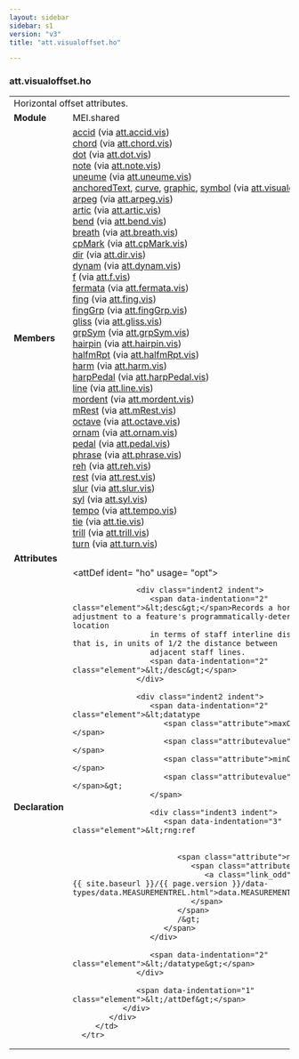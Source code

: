 ```yaml
---
layout: sidebar
sidebar: s1
version: "v3"
title: "att.visualoffset.ho"

---
```


<div class="classSpec att">
   <h3 id="att.visualoffset.ho">att.visualoffset.ho</h3>
   <table class="wovenodd">
      <tr>
         <td colspan="2" class="wovenodd-col2">Horizontal offset attributes.</td>
      </tr>
      <tr>
         <td class="wovenodd-col1">
            <strong>Module</strong>
         </td>
         <td class="wovenodd-col2">MEI.shared</td>
      </tr>
      <tr>
         <td class="wovenodd-col1">
            <strong>Members</strong>
         </td>
         <td class="wovenodd-col2">
            <div class="parent">
               <div>
                  <a class="link_odd_elementSpec" href="{{ site.baseurl }}/{{ page.version }}/elements/accid.html">accid</a>
                  <span> (via 
                     <a class="link_odd_classSpec" href="{{ site.baseurl }}/{{ page.version }}/attribute-classes/att.accid.vis.html">att.accid.vis</a>)
                  </span>
               </div>
               <div>
                  <a class="link_odd_elementSpec" href="{{ site.baseurl }}/{{ page.version }}/elements/chord.html">chord</a>
                  <span> (via 
                     <a class="link_odd_classSpec" href="{{ site.baseurl }}/{{ page.version }}/attribute-classes/att.chord.vis.html">att.chord.vis</a>)
                  </span>
               </div>
               <div>
                  <a class="link_odd_elementSpec" href="{{ site.baseurl }}/{{ page.version }}/elements/dot.html">dot</a>
                  <span> (via 
                     <a class="link_odd_classSpec" href="{{ site.baseurl }}/{{ page.version }}/attribute-classes/att.dot.vis.html">att.dot.vis</a>)
                  </span>
               </div>
               <div>
                  <a class="link_odd_elementSpec" href="{{ site.baseurl }}/{{ page.version }}/elements/note.html">note</a>
                  <span> (via 
                     <a class="link_odd_classSpec" href="{{ site.baseurl }}/{{ page.version }}/attribute-classes/att.note.vis.html">att.note.vis</a>)
                  </span>
               </div>
               <div>
                  <a class="link_odd_elementSpec" href="{{ site.baseurl }}/{{ page.version }}/elements/uneume.html">uneume</a>
                  <span> (via 
                     <a class="link_odd_classSpec" href="{{ site.baseurl }}/{{ page.version }}/attribute-classes/att.uneume.vis.html">att.uneume.vis</a>)
                  </span>
               </div>
               <div>
                  <a class="link_odd_elementSpec" href="{{ site.baseurl }}/{{ page.version }}/elements/anchoredText.html">anchoredText</a>, 
                  <a class="link_odd_elementSpec" href="{{ site.baseurl }}/{{ page.version }}/elements/curve.html">curve</a>, 
                  <a class="link_odd_elementSpec" href="{{ site.baseurl }}/{{ page.version }}/elements/graphic.html">graphic</a>, 
                  <a class="link_odd_elementSpec" href="{{ site.baseurl }}/{{ page.version }}/elements/symbol.html">symbol</a>
                  <span> (via 
                     <a class="link_odd_classSpec" href="{{ site.baseurl }}/{{ page.version }}/attribute-classes/att.visualoffset.html">att.visualoffset</a>)
                  </span>
               </div>
               <div>
                  <a class="link_odd_elementSpec" href="{{ site.baseurl }}/{{ page.version }}/elements/arpeg.html">arpeg</a>
                  <span> (via 
                     <a class="link_odd_classSpec" href="{{ site.baseurl }}/{{ page.version }}/attribute-classes/att.arpeg.vis.html">att.arpeg.vis</a>)
                  </span>
               </div>
               <div>
                  <a class="link_odd_elementSpec" href="{{ site.baseurl }}/{{ page.version }}/elements/artic.html">artic</a>
                  <span> (via 
                     <a class="link_odd_classSpec" href="{{ site.baseurl }}/{{ page.version }}/attribute-classes/att.artic.vis.html">att.artic.vis</a>)
                  </span>
               </div>
               <div>
                  <a class="link_odd_elementSpec" href="{{ site.baseurl }}/{{ page.version }}/elements/bend.html">bend</a>
                  <span> (via 
                     <a class="link_odd_classSpec" href="{{ site.baseurl }}/{{ page.version }}/attribute-classes/att.bend.vis.html">att.bend.vis</a>)
                  </span>
               </div>
               <div>
                  <a class="link_odd_elementSpec" href="{{ site.baseurl }}/{{ page.version }}/elements/breath.html">breath</a>
                  <span> (via 
                     <a class="link_odd_classSpec" href="{{ site.baseurl }}/{{ page.version }}/attribute-classes/att.breath.vis.html">att.breath.vis</a>)
                  </span>
               </div>
               <div>
                  <a class="link_odd_elementSpec" href="{{ site.baseurl }}/{{ page.version }}/elements/cpMark.html">cpMark</a>
                  <span> (via 
                     <a class="link_odd_classSpec" href="{{ site.baseurl }}/{{ page.version }}/attribute-classes/att.cpMark.vis.html">att.cpMark.vis</a>)
                  </span>
               </div>
               <div>
                  <a class="link_odd_elementSpec" href="{{ site.baseurl }}/{{ page.version }}/elements/dir.html">dir</a>
                  <span> (via 
                     <a class="link_odd_classSpec" href="{{ site.baseurl }}/{{ page.version }}/attribute-classes/att.dir.vis.html">att.dir.vis</a>)
                  </span>
               </div>
               <div>
                  <a class="link_odd_elementSpec" href="{{ site.baseurl }}/{{ page.version }}/elements/dynam.html">dynam</a>
                  <span> (via 
                     <a class="link_odd_classSpec" href="{{ site.baseurl }}/{{ page.version }}/attribute-classes/att.dynam.vis.html">att.dynam.vis</a>)
                  </span>
               </div>
               <div>
                  <a class="link_odd_elementSpec" href="{{ site.baseurl }}/{{ page.version }}/elements/f.html">f</a>
                  <span> (via 
                     <a class="link_odd_classSpec" href="{{ site.baseurl }}/{{ page.version }}/attribute-classes/att.f.vis.html">att.f.vis</a>)
                  </span>
               </div>
               <div>
                  <a class="link_odd_elementSpec" href="{{ site.baseurl }}/{{ page.version }}/elements/fermata.html">fermata</a>
                  <span> (via 
                     <a class="link_odd_classSpec" href="{{ site.baseurl }}/{{ page.version }}/attribute-classes/att.fermata.vis.html">att.fermata.vis</a>)
                  </span>
               </div>
               <div>
                  <a class="link_odd_elementSpec" href="{{ site.baseurl }}/{{ page.version }}/elements/fing.html">fing</a>
                  <span> (via 
                     <a class="link_odd_classSpec" href="{{ site.baseurl }}/{{ page.version }}/attribute-classes/att.fing.vis.html">att.fing.vis</a>)
                  </span>
               </div>
               <div>
                  <a class="link_odd_elementSpec" href="{{ site.baseurl }}/{{ page.version }}/elements/fingGrp.html">fingGrp</a>
                  <span> (via 
                     <a class="link_odd_classSpec" href="{{ site.baseurl }}/{{ page.version }}/attribute-classes/att.fingGrp.vis.html">att.fingGrp.vis</a>)
                  </span>
               </div>
               <div>
                  <a class="link_odd_elementSpec" href="{{ site.baseurl }}/{{ page.version }}/elements/gliss.html">gliss</a>
                  <span> (via 
                     <a class="link_odd_classSpec" href="{{ site.baseurl }}/{{ page.version }}/attribute-classes/att.gliss.vis.html">att.gliss.vis</a>)
                  </span>
               </div>
               <div>
                  <a class="link_odd_elementSpec" href="{{ site.baseurl }}/{{ page.version }}/elements/grpSym.html">grpSym</a>
                  <span> (via 
                     <a class="link_odd_classSpec" href="{{ site.baseurl }}/{{ page.version }}/attribute-classes/att.grpSym.vis.html">att.grpSym.vis</a>)
                  </span>
               </div>
               <div>
                  <a class="link_odd_elementSpec" href="{{ site.baseurl }}/{{ page.version }}/elements/hairpin.html">hairpin</a>
                  <span> (via 
                     <a class="link_odd_classSpec" href="{{ site.baseurl }}/{{ page.version }}/attribute-classes/att.hairpin.vis.html">att.hairpin.vis</a>)
                  </span>
               </div>
               <div>
                  <a class="link_odd_elementSpec" href="{{ site.baseurl }}/{{ page.version }}/elements/halfmRpt.html">halfmRpt</a>
                  <span> (via 
                     <a class="link_odd_classSpec" href="{{ site.baseurl }}/{{ page.version }}/attribute-classes/att.halfmRpt.vis.html">att.halfmRpt.vis</a>)
                  </span>
               </div>
               <div>
                  <a class="link_odd_elementSpec" href="{{ site.baseurl }}/{{ page.version }}/elements/harm.html">harm</a>
                  <span> (via 
                     <a class="link_odd_classSpec" href="{{ site.baseurl }}/{{ page.version }}/attribute-classes/att.harm.vis.html">att.harm.vis</a>)
                  </span>
               </div>
               <div>
                  <a class="link_odd_elementSpec" href="{{ site.baseurl }}/{{ page.version }}/elements/harpPedal.html">harpPedal</a>
                  <span> (via 
                     <a class="link_odd_classSpec" href="{{ site.baseurl }}/{{ page.version }}/attribute-classes/att.harpPedal.vis.html">att.harpPedal.vis</a>)
                  </span>
               </div>
               <div>
                  <a class="link_odd_elementSpec" href="{{ site.baseurl }}/{{ page.version }}/elements/line.html">line</a>
                  <span> (via 
                     <a class="link_odd_classSpec" href="{{ site.baseurl }}/{{ page.version }}/attribute-classes/att.line.vis.html">att.line.vis</a>)
                  </span>
               </div>
               <div>
                  <a class="link_odd_elementSpec" href="{{ site.baseurl }}/{{ page.version }}/elements/mordent.html">mordent</a>
                  <span> (via 
                     <a class="link_odd_classSpec" href="{{ site.baseurl }}/{{ page.version }}/attribute-classes/att.mordent.vis.html">att.mordent.vis</a>)
                  </span>
               </div>
               <div>
                  <a class="link_odd_elementSpec" href="{{ site.baseurl }}/{{ page.version }}/elements/mRest.html">mRest</a>
                  <span> (via 
                     <a class="link_odd_classSpec" href="{{ site.baseurl }}/{{ page.version }}/attribute-classes/att.mRest.vis.html">att.mRest.vis</a>)
                  </span>
               </div>
               <div>
                  <a class="link_odd_elementSpec" href="{{ site.baseurl }}/{{ page.version }}/elements/octave.html">octave</a>
                  <span> (via 
                     <a class="link_odd_classSpec" href="{{ site.baseurl }}/{{ page.version }}/attribute-classes/att.octave.vis.html">att.octave.vis</a>)
                  </span>
               </div>
               <div>
                  <a class="link_odd_elementSpec" href="{{ site.baseurl }}/{{ page.version }}/elements/ornam.html">ornam</a>
                  <span> (via 
                     <a class="link_odd_classSpec" href="{{ site.baseurl }}/{{ page.version }}/attribute-classes/att.ornam.vis.html">att.ornam.vis</a>)
                  </span>
               </div>
               <div>
                  <a class="link_odd_elementSpec" href="{{ site.baseurl }}/{{ page.version }}/elements/pedal.html">pedal</a>
                  <span> (via 
                     <a class="link_odd_classSpec" href="{{ site.baseurl }}/{{ page.version }}/attribute-classes/att.pedal.vis.html">att.pedal.vis</a>)
                  </span>
               </div>
               <div>
                  <a class="link_odd_elementSpec" href="{{ site.baseurl }}/{{ page.version }}/elements/phrase.html">phrase</a>
                  <span> (via 
                     <a class="link_odd_classSpec" href="{{ site.baseurl }}/{{ page.version }}/attribute-classes/att.phrase.vis.html">att.phrase.vis</a>)
                  </span>
               </div>
               <div>
                  <a class="link_odd_elementSpec" href="{{ site.baseurl }}/{{ page.version }}/elements/reh.html">reh</a>
                  <span> (via 
                     <a class="link_odd_classSpec" href="{{ site.baseurl }}/{{ page.version }}/attribute-classes/att.reh.vis.html">att.reh.vis</a>)
                  </span>
               </div>
               <div>
                  <a class="link_odd_elementSpec" href="{{ site.baseurl }}/{{ page.version }}/elements/rest.html">rest</a>
                  <span> (via 
                     <a class="link_odd_classSpec" href="{{ site.baseurl }}/{{ page.version }}/attribute-classes/att.rest.vis.html">att.rest.vis</a>)
                  </span>
               </div>
               <div>
                  <a class="link_odd_elementSpec" href="{{ site.baseurl }}/{{ page.version }}/elements/slur.html">slur</a>
                  <span> (via 
                     <a class="link_odd_classSpec" href="{{ site.baseurl }}/{{ page.version }}/attribute-classes/att.slur.vis.html">att.slur.vis</a>)
                  </span>
               </div>
               <div>
                  <a class="link_odd_elementSpec" href="{{ site.baseurl }}/{{ page.version }}/elements/syl.html">syl</a>
                  <span> (via 
                     <a class="link_odd_classSpec" href="{{ site.baseurl }}/{{ page.version }}/attribute-classes/att.syl.vis.html">att.syl.vis</a>)
                  </span>
               </div>
               <div>
                  <a class="link_odd_elementSpec" href="{{ site.baseurl }}/{{ page.version }}/elements/tempo.html">tempo</a>
                  <span> (via 
                     <a class="link_odd_classSpec" href="{{ site.baseurl }}/{{ page.version }}/attribute-classes/att.tempo.vis.html">att.tempo.vis</a>)
                  </span>
               </div>
               <div>
                  <a class="link_odd_elementSpec" href="{{ site.baseurl }}/{{ page.version }}/elements/tie.html">tie</a>
                  <span> (via 
                     <a class="link_odd_classSpec" href="{{ site.baseurl }}/{{ page.version }}/attribute-classes/att.tie.vis.html">att.tie.vis</a>)
                  </span>
               </div>
               <div>
                  <a class="link_odd_elementSpec" href="{{ site.baseurl }}/{{ page.version }}/elements/trill.html">trill</a>
                  <span> (via 
                     <a class="link_odd_classSpec" href="{{ site.baseurl }}/{{ page.version }}/attribute-classes/att.trill.vis.html">att.trill.vis</a>)
                  </span>
               </div>
               <div>
                  <a class="link_odd_elementSpec" href="{{ site.baseurl }}/{{ page.version }}/elements/turn.html">turn</a>
                  <span> (via 
                     <a class="link_odd_classSpec" href="{{ site.baseurl }}/{{ page.version }}/attribute-classes/att.turn.vis.html">att.turn.vis</a>)
                  </span>
               </div>
            </div>
         </td>
      </tr>
      <tr>
         <td class="wovenodd-col1">
            <strong>Attributes</strong>
         </td>
         <td class="wovenodd-col2"></td>
      </tr>
      <tr>
         <td class="wovenodd-col1">
            <strong>Declaration</strong>
         </td>
         <td class="wovenodd-col2">
            <div xml:space="preserve" class="pre">
               <div class="indent1 indent">
                  <span data-indentation="1" class="element">&lt;attDef 
                     <span class="attribute">ident=</span>
                     <span class="attributevalue">"ho"</span> 
                     <span class="attribute">usage=</span>
                     <span class="attributevalue">"opt"</span>&gt;
                  </span>
                  
                  <div class="indent2 indent">
                     <span data-indentation="2" class="element">&lt;desc&gt;</span>Records a horizontal adjustment to a feature's programmatically-determined location
                     in terms of staff interline distance; that is, in units of 1/2 the distance between
                     adjacent staff lines.
                     <span data-indentation="2" class="element">&lt;/desc&gt;</span>
                  </div>
                  
                  <div class="indent2 indent">
                     <span data-indentation="2" class="element">&lt;datatype 
                        <span class="attribute">maxOccurs=</span>
                        <span class="attributevalue">"1"</span> 
                        <span class="attribute">minOccurs=</span>
                        <span class="attributevalue">"1"</span>&gt;
                     </span>
                     
                     <div class="indent3 indent">
                        <span data-indentation="3" class="element">&lt;rng:ref
                           
                           
                           <span class="attribute">name=
                              <span class="attributevalue">"
                                 <a class="link_odd" href="{{ site.baseurl }}/{{ page.version }}/data-types/data.MEASUREMENTREL.html">data.MEASUREMENTREL</a>"
                              </span>
                           </span>
                           /&gt;
                        </span>
                     </div>
                     
                     <span data-indentation="2" class="element">&lt;/datatype&gt;</span>
                  </div>
                  
                  <span data-indentation="1" class="element">&lt;/attDef&gt;</span>
               </div>
            </div>
         </td>
      </tr>
   </table>
</div>